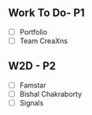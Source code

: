 ## Work To Do- P1
- [ ] Portfolio 
- [ ] Team CreaXns

## W2D - P2
- [ ] Famstar
- [ ] Bishal Chakraborty
- [ ] Signals
